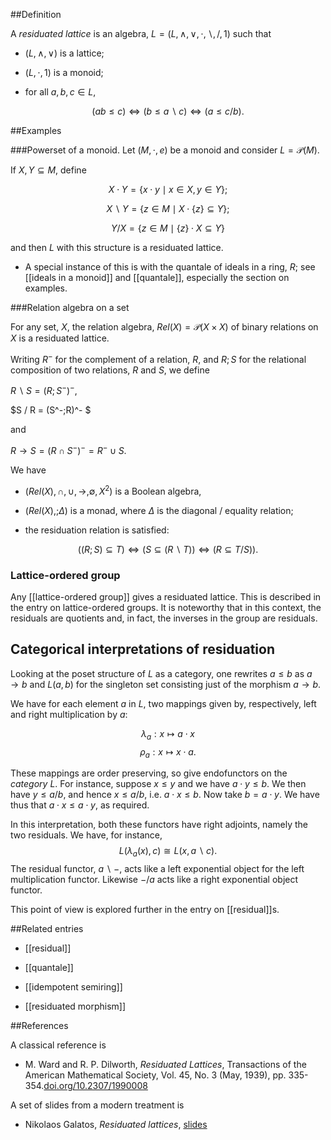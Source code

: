 

##Definition

A _residuated lattice_ is an algebra, $L=(L,\wedge,\vee, \cdot, \backslash, /,1)$ such that

* $(L,\wedge,\vee)$ is a lattice;

* $(L,\cdot,1)$ is a monoid;

* for all $a,b,c\in L$,

$$(ab\le c)\Leftrightarrow (b\le a \backslash c)\Leftrightarrow (a\le c / b).$$

##Examples

###Powerset of a monoid.
 Let $(M,\cdot, e)$ be a monoid and consider $L=\mathcal{P}(M)$.

If $X, Y\subseteq M$, define 

$$X\cdot Y=\{x\cdot y\mid x\in X, y\in Y\};$$

$$X\backslash Y = \{z\in M\mid X\cdot\{z\}\subseteq Y\};$$

$$Y/ X= \{z\in M\mid \{z\}\cdot X\subseteq Y\}$$

and then $L$ with this structure is a residuated lattice. 

* A special instance of this is with the quantale of ideals in a ring, $R$; see [[ideals in a monoid]] and [[quantale]], especially the section on examples.

###Relation algebra on a set

 For any set, $X$, the relation algebra, $Rel(X)=\mathcal{P}(X\times X)$ of binary relations on $X$ is a residuated lattice.

Writing $R^-$ for the complement of a relation, $R$, and $R;S$ for the relational composition of two relations, $R$ and $S$, we define

$R \backslash S = (R;S^-)^- ,$ 

$S / R = (S^-;R)^- $

and

 $R\to S= (R\cap S^-)^- = R^-\cup S.$

We have

* $(Rel(X), \cap,\cup,\to, \emptyset, X^2)$ is a Boolean algebra,

*  $(Rel(X), ; \Delta)$ is a monad, where $\Delta$ is the diagonal / equality relation;

* the residuation relation is satisfied:

$$((R;S)\subseteq T)\Leftrightarrow (S\subseteq (R\backslash T))\Leftrightarrow (R\subseteq T / S)).$$

### Lattice-ordered group

Any [[lattice-ordered group]] gives a residuated lattice. This is described in the entry on lattice-ordered groups.  It is noteworthy that in this context, the residuals are quotients and, in fact, the inverses in the group are residuals. 

## Categorical interpretations of residuation

Looking at the poset structure of $L$ as a category, one rewrites $a\le b$ as $a\to b$ and  $L(a,b)$ for the singleton set consisting just of the morphism $a\to b$.

We have for each element $a$ in $L$, two mappings given by, respectively, left and right multiplication by $a$:

$$\lambda_a:x\mapsto a\cdot x$$
$$\rho_a:x\mapsto x\cdot a.$$

These mappings are order preserving, so give endofunctors on the _category_ $L$.  For instance, suppose $x\le y$ and we have $a\cdot y\leq b$.  We then have $y\leq a/b$, and hence $x\le a/b$, i.e. $a\cdot x\leq b$.  Now take $b= a\cdot y$.  We have thus that $a\cdot x\leq a\cdot y$, as required.

In this interpretation, both these functors have right adjoints, namely the two residuals. We have, for instance,
$$L(\lambda_a(x),c) \cong L(x,a\backslash c).$$
The residual functor, $a\backslash -$, acts like a left exponential object for the left multiplication functor. Likewise $-/a$ acts like a right exponential object functor.

This point of view is explored further in the entry on [[residual]]s.



##Related entries

* [[residual]]

* [[quantale]]

* [[idempotent semiring]]

* [[residuated morphism]]

##References

A classical reference is 

* M. Ward and R. P. Dilworth, _Residuated Lattices_,  Transactions of the American Mathematical Society, Vol. 45, No. 3 (May, 1939), pp. 335-354.[doi.org/10.2307/1990008 ](https://doi.org/10.2307/1990008 ) 

A set of slides from a modern treatment is 

* Nikolaos Galatos, _Residuated lattices_, [slides](https://www2.karlin.mff.cuni.cz/~ssaos/2008/ResiduatedLatticesTutorial.pdf)